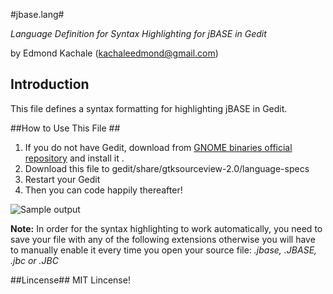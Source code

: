#jbase.lang#

_Language Definition for Syntax Highlighting for jBASE in Gedit_

by Edmond Kachale (kachaleedmond@gmail.com)

## Introduction ##
This file defines a syntax formatting for highlighting jBASE in Gedit.

##How to Use This File ##
1. If you do not have Gedit, download from [GNOME binaries official repository](http://ftp.gnome.org/pub/GNOME/binaries/) and install it . 
2. Download this file to gedit/share/gtksourceview-2.0/language-specs
2. Restart your Gedit
3. Then you can code happily thereafter!

![Sample output](https://raw.github.com/ceekays/jbase-gedit-formatting/master/test_program.jpg)

**Note:** In order for the syntax highlighting to work automatically, you need to save your file with any of the following extensions otherwise you will  have to manually enable it every time you open your source file: *.jbase, .JBASE, .jbc or .JBC*

##Lincense##
MIT Lincense!
